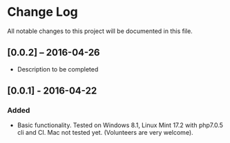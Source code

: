 # Change Log

All notable changes to this project will be documented in this file.
## [0.0.2] – 2016-04-26
- Description to be completed

## [0.0.1] - 2016-04-22
### Added
- Basic functionality. Tested on Windows 8.1, Linux Mint 17.2 with php7.0.5 cli and CI. Mac not tested yet. (Volunteers are very welcome).
